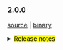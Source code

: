 ### 2.0.0

 [source](https://github.com/seata/seata/archive/v2.0.0.zip) |
 [binary](https://github.com/seata/seata/releases/download/v2.0.0/seata-server-2.0.0.zip) 

<details>
  <summary><mark>Release notes</mark></summary>

### Seata 2.0.0

Seata 2.0.0 发布。

Seata 是一款开源的分布式事务解决方案，提供高性能和简单易用的分布式事务服务。

此版本更新如下：

### feature：
- [[#5165](https://github.com/seata/seata/pull/5165)] TCC结构拆分，支持API方式接入。增加集成层模块（seata-integration-tx-api），对事务流程定义以及代理部分增强。
- [[#5352](https://github.com/seata/seata/pull/5352)] 在TCC Business Action Context中集成jackson和gson序列化功能
- [[#5377](https://github.com/seata/seata/pull/5377)] 使AbstractHttpExecutor类支持PUT方式的请求
- [[#5396](https://github.com/seata/seata/pull/5396)] TC 异常日志指标采集
- [[#5118](https://github.com/seata/seata/pull/5118)] 支持二阶段并行下发执行
- [[#5529](https://github.com/seata/seata/pull/5529)] docker镜像支持注入JVM参数到容器
- [[#3887](https://github.com/seata/seata/pull/3887)] 增加AT模式的SQLServer数据库支持
- [[#4033](https://github.com/seata/seata/pull/4033)] 增加ServerDB存储模式的SQLServer支持
- [[#5717](https://github.com/seata/seata/pull/5717)] 兼容1.4.2及以下版本的file.conf/registry.conf配置
- [[#5842](https://github.com/seata/seata/pull/5842)] 构建docker 镜像时添加相关git信息,方便定位代码关系
- [[#5902](https://github.com/seata/seata/pull/5902)] 支持IPv6网络环境
- [[#5907](https://github.com/seata/seata/pull/5907)] 增加AT模式的PolarDB-X 2.0数据库支持
- [[#5932](https://github.com/seata/seata/pull/5932)] AT模式支持达梦数据库
- [[#5946](https://github.com/seata/seata/pull/5946)] 增加sqlserver对控制台分页接口的适配
- [[#5226](https://github.com/seata/seata/pull/5226)] 支持Raft集群部署和事务存储模式

### bugfix：
- [[#5677](https://github.com/seata/seata/pull/5677)]  修复saga模式下serviceTask入参autoType转化失败问题
- [[#5194](https://github.com/seata/seata/pull/5194)] 修复使用Oracle作为服务端DB存储时的建表失败问题
- [[#5021](https://github.com/seata/seata/pull/5201)] 修复 JDK17 下获取 Spring 原始代理对象失败的问题
- [[#5023](https://github.com/seata/seata/pull/5203)] 修复 `seata-core` 模块传递依赖冲突
- [[#5224](https://github.com/seata/seata/pull/5224)] 修复 oracle初始化脚本索引名重复的问题
- [[#5233](https://github.com/seata/seata/pull/5233)] 修复LoadBalance相关配置不一致的问题
- [[#5245](https://github.com/seata/seata/pull/5245)] 修复不完整的distribution模块依赖
- [[#5239](https://github.com/seata/seata/pull/5239)] 修复当使用JDK代理时，`getConfig` 方法获取部分配置时抛出 `ClassCastException` 异常的问题
- [[#5266](https://github.com/seata/seata/pull/5265)] 修复控制台全局锁查询接口查到了已释放的锁
- [[#5282](https://github.com/seata/seata/pull/5282)] 修复并行rm请求处理时数组索引越界问题
- [[#5294](https://github.com/seata/seata/pull/5294)] 修复AT模式下pgsql/oracle的主键列自增的问题
- [[#5298](https://github.com/seata/seata/pull/5298)] 事务提交或回滚超时不移除global session
- [[#5304](https://github.com/seata/seata/pull/5304)] 移除基于文件存储恢复时的RollbackRetryTimeout事务
- [[#5310](https://github.com/seata/seata/pull/5310)] 修复生成update前后镜像sql不对关键字转义的bug
- [[#5318](https://github.com/seata/seata/pull/5318)] 修复jdk8 中 G1 参数
- [[#5330](https://github.com/seata/seata/pull/5330)] 修复单元测试中发现的bug
- [[#5337](https://github.com/seata/seata/pull/5337)] 修复feature#5165中关于spring使用环境下，多interceptor排序问题，同时修复order一致时无法使用BeforeTransaction(AfterTransaction)事务排序问题
- [[#5347](https://github.com/seata/seata/pull/5347)] 修复控制台打印 `unauthorized error` 问题
- [[#5355](https://github.com/seata/seata/pull/5355)] 修复自定义context-path时的问题
- [[#5362](https://github.com/seata/seata/pull/5362)] 修复当TC端回滚返回RollbackFailed时，自定义FailureHandler的方法未执行
- [[#5372](https://github.com/seata/seata/pull/5372)] 修复客户侧事务提交前超时未执行hook和failureHandler的问题
- [[#4734](https://github.com/seata/seata/pull/4734)] 修复AT模式下新增字段产生的字段找不到
- [[#5426](https://github.com/seata/seata/pull/5426)] 修复不能获取GlobalTransactional注解问题
- [[#5478](https://github.com/seata/seata/pull/5478)] 修复提交事务时事务已完成不抛出异常问题
- [[#5491](https://github.com/seata/seata/pull/5491)] 修复日志中不打印方法名的问题
- [[#5449](https://github.com/seata/seata/pull/5449)] 修复Oracle XA模式 start 重入问题
- [[#5531](https://github.com/seata/seata/pull/5531)] 修复读取logback文件路径错误的问题
- [[#5523](https://github.com/seata/seata/pull/5523)] 修复 GlobalStatus=9 在DB存储模式无法清除的问题
- [[#5558](https://github.com/seata/seata/pull/5558)] 修复mariadb回滚失败的问题
- [[#5556](https://github.com/seata/seata/pull/5556)] 修复 oracle 插入 undolog 失败问题
- [[#5579](https://github.com/seata/seata/pull/5579)] 修复 resourceId 为空时，获取 RM_CHANNELS 空指针问题
- [[#5577](https://github.com/seata/seata/pull/5577)] 修复 grpc拦截器解绑xid失败问题
- [[#5594](https://github.com/seata/seata/pull/5594)] 修复participant情况下的重复日志
- [[#5604](https://github.com/seata/seata/pull/5604)] 修复在DB模式下 `asyncCommit` 和 `queueToRetryCommit` 两个方法总是失败的问题
- [[#5661](https://github.com/seata/seata/pull/5661)] 修复connectionProxyXA连接复用时timeout为null
- [[#5678](https://github.com/seata/seata/pull/5675)] 修复 xxx.grouplist 和 grouplist.xxx 配置项兼容问题
- [[#5715](https://github.com/seata/seata/pull/5715)] 修复取中划线配置项错误问题
- [[#5748](https://github.com/seata/seata/pull/5748)] 修复在某些情况下，业务sql中主键字段名大小写与表元数据中的不一致，导致回滚失败
- [[#5745](https://github.com/seata/seata/pull/5745)] 修复不满足 sofa-rpc 中 setAttachment 方法的参数前缀要求问题
- [[#5772](https://github.com/seata/seata/pull/5762)] 修复TableMetaCache的一些字段类型，避免溢出
- [[#5787](https://github.com/seata/seata/pull/5794)] 解决redis作为注册中心时cluster无法自定义的BUG
- [[#5810](https://github.com/seata/seata/pull/5810)] 修复druid依赖冲突导致的XA事务开始异常与回滚失败
- [[#5821](https://github.com/seata/seata/pull/5821)] 修复insert executor对关键字未转义的问题
- [[#5835](https://github.com/seata/seata/pull/5835)] bugfix: 修复当 XA 事务失败回滚后，TC 还会继续重试回滚的问题
- [[#5881](https://github.com/seata/seata/pull/5880)] 修复事务回滚时锁未删除的问题
- [[#5930](https://github.com/seata/seata/pull/5930)] 修复存储为redis哨兵模式下哨兵密码缺失的问题
- [[#5958](https://github.com/seata/seata/pull/5958)] 在二阶段提交状态下发生重选时需要进行解除全局锁
- [[#5971](https://github.com/seata/seata/pull/5971)] 修复某些未弃用的配置显示"已弃用"
- [[#5977](https://github.com/seata/seata/pull/5977)] 修复当raft server关闭时,rpc server未关闭的问题
- [[#5954](https://github.com/seata/seata/pull/5954)] 修复保存的分支会话状态与实际的分支会话状态不一致的问题
- [[#5990](https://github.com/seata/seata/pull/5990)] 修复redis sentinel master node 宕机时，lua脚本未同步的问题
- [[#5887](https://github.com/seata/seata/pull/5887)] 修复全局事务钩子重复执行


### optimize：
- [[#5966](https://github.com/seata/seata/pull/5966)] Saga 表达式解耦并统一格式
- [[#5928](https://github.com/seata/seata/pull/5928)] 增加Saga模式状态机语义验证阶段
- [[#5208](https://github.com/seata/seata/pull/5208)] 优化多次重复获取Throwable#getCause问题
- [[#5212](https://github.com/seata/seata/pull/5212)] 优化不合理的日志信息级别
- [[#5237](https://github.com/seata/seata/pull/5237)] 优化异常日志打印(EnhancedServiceLoader.loadFile#cahtch)
- [[#5243](https://github.com/seata/seata/pull/5243)] 升级 kryo 5.4.0 优化对jdk17的兼容性
- [[#5153](https://github.com/seata/seata/pull/5153)] 只允许AT去尝试跨RM获取channel
- [[#5177](https://github.com/seata/seata/pull/5177)] 如果 `server.session.enable-branch-async-remove` 为真，异步删除分支，同步解锁。
- [[#4858](https://github.com/seata/seata/pull/4858)] 重构优化 SessionManager 用法
- [[#4881](https://github.com/seata/seata/pull/4881)] 重新划分 SessionManager和SessionLifecycleListener 用法
- [[#5273](https://github.com/seata/seata/pull/5273)] 优化`protobuf-maven-plugin`插件的编译配置，解决高版本的命令行过长问题
- [[#5278](https://github.com/seata/seata/pull/5278)] 清理sessionmanager多例模式遗留代码
- [[#5302](https://github.com/seata/seata/pull/5302)] 移除启动脚本的-Xmn参数
- [[#4880](https://github.com/seata/seata/pull/4880)] 优化提交和回滚遇到异常时的日志输出
- [[#5322](https://github.com/seata/seata/pull/5322)] 优化SPI加载日志
- [[#5323](https://github.com/seata/seata/pull/5323)] 为全局事务超时日志添加时间信息
- [[#5328](https://github.com/seata/seata/pull/5333)] 为全局事务和事务存储的Redis模式，增加对应的lua实现
- [[#5341](https://github.com/seata/seata/pull/5341)] 优化 gRPC TCC模式
- [[#5342](https://github.com/seata/seata/pull/5342)] 优化 TCC fence log 清理定时任务的 delay 参数值检查
- [[#5325](https://github.com/seata/seata/pull/5325)] 添加配置中心、注册中心类型以及存储模式日志信息
- [[#5351](https://github.com/seata/seata/pull/5351)] 优化 TCC 模式下的 RPC filter
- [[#5354](https://github.com/seata/seata/pull/5354)] 重构 RPC 集成模块
- [[#5370](https://github.com/seata/seata/pull/5370)] 优化事务失败处理 handler
- [[#5461](https://github.com/seata/seata/pull/5461)] 优化 license workflow
- [[#5464](https://github.com/seata/seata/pull/5464)] 修复saga模式全局事务状态始终为Begin的问题
- [[#5456](https://github.com/seata/seata/pull/5456)] 重构 ColumnUtils 和 EscapeHandler
- [[#5438](https://github.com/seata/seata/pull/5438)] 优化code style检测属性
- [[#5471](https://github.com/seata/seata/pull/5471)] 优化客户侧事务日志
- [[#5485](https://github.com/seata/seata/pull/5485)] 优化Server日志输出
- [[#4907](https://github.com/seata/seata/pull/4907)] 调整二阶段result线程池大小及优化代码
- [[#5487](https://github.com/seata/seata/pull/5487)] 将branchsession中的lockholder增加final修饰
- [[#5519](https://github.com/seata/seata/pull/5519)] 优化 Oracle FenceHandler
- [[#5501](https://github.com/seata/seata/pull/5501)] 支持乐观锁方式更新事务状态
- [[#5419](https://github.com/seata/seata/pull/5419)] 优化镜像发布流水线支持jdk8/17和支持maven 3.9.0
- [[#5549](https://github.com/seata/seata/pull/5549)] 优化 gpg key 和 发布流水线
- [[#5576](https://github.com/seata/seata/pull/5576)] 仅当 useTCCFence 设置为 true 时，才开启 Fence 表清理任务
- [[#5623](https://github.com/seata/seata/pull/5623)] 优化异步提交线程和重试线程之间可能存在的冲突
- [[#5553](https://github.com/seata/seata/pull/5553)] 支持表和列元数据大小写敏感设置
- [[#5644](https://github.com/seata/seata/pull/5644)] 优化Server日志输出
- [[#5680](https://github.com/seata/seata/pull/5680)] 优化大小写转义符
- [[#5714](https://github.com/seata/seata/pull/5714)] 优化分布式锁竞争日志
- [[#5723](https://github.com/seata/seata/pull/5723)] 优化docker镜像的默认时区
- [[#5779](https://github.com/seata/seata/pull/5779)] 删除无用的输出日志并统一日志输出路径
- [[#5802](https://github.com/seata/seata/pull/5802)] 优化server端事务隔离级别为读已提交
- [[#5783](https://github.com/seata/seata/pull/5783)] 支持nacos上application name配置
- [[#5524](https://github.com/seata/seata/pull/5524)] 支持 seata-server.sh 中的更多操作命令
- [[#5836](https://github.com/seata/seata/pull/5836)] 分离mariadb和mysql的AT实现
- [[#5869](https://github.com/seata/seata/pull/5869)] 优化一些小的语法
- [[#5885](https://github.com/seata/seata/pull/5885)] 优化ConnectionProxyXA中的日志
- [[#5894](https://github.com/seata/seata/pull/5894)] 移除无license组件
- [[#5895](https://github.com/seata/seata/pull/5895)] 移除7z压缩支持
- [[#5896](https://github.com/seata/seata/pull/5896)] 移除 mariadb.jdbc 依赖
- [[#5384](https://github.com/seata/seata/pull/5384)] 统一版本号管理，只需维护 `build/pom.xml` 中的版本号即可。
- [[#5419](https://github.com/seata/seata/pull/5419)] 发布基于多个java版本的docker镜像
- [[#5829](https://github.com/seata/seata/pull/5829)] 修正 `codecov chart` 不展示的问题
- [[#5878](https://github.com/seata/seata/pull/5878)] 优化 `httpcore` 和 `httpclient` 的依赖定义
- [[#5917](https://github.com/seata/seata/pull/5917)] 升级 native-lib-loader 版本
- [[#5926](https://github.com/seata/seata/pull/5926)] 优化一些与 Apollo 相关的脚本
- [[#5938](https://github.com/seata/seata/pull/5938)] 支持 jmx 监控配置
- [[#5951](https://github.com/seata/seata/pull/5951)] 删除在 jdk17 中不支持的配置项
- [[#5959](https://github.com/seata/seata/pull/5959)] 修正代码风格问题及去除无用的类引用
- [[#4473](https://github.com/seata/seata/pull/4473)] rm appdata大小限制


### security:
- [[#5642](https://github.com/seata/seata/pull/5642)] 增加Hessian 序列化黑白名单
- [[#5694](https://github.com/seata/seata/pull/5694)] 修复若干Node.js依赖安全漏洞
- [[#5801](https://github.com/seata/seata/pull/5801)] 修复Java依赖安全漏洞
- [[#5805](https://github.com/seata/seata/pull/5805)] 修复序列化漏洞
- [[#5868](https://github.com/seata/seata/pull/5868)] 修复npm package漏洞
- [[#5916](https://github.com/seata/seata/pull/5916)] 修复npm package漏洞
- [[#5942](https://github.com/seata/seata/pull/5942)] 升级依赖版本
- [[#5987](https://github.com/seata/seata/pull/5987)] 升级依赖版本

### test：
- [[#5308](https://github.com/seata/seata/pull/5308)] 添加单元测试用例 [FileLoader, ObjectHolder, StringUtils]
- [[#5309](https://github.com/seata/seata/pull/5309)] 添加单元测试用例 [ArrayUtils, ConfigTools, MapUtil]
- [[#5335](https://github.com/seata/seata/pull/5335)] 添加单元测试用例 [EnhancedServiceLoader,ExtensionDefinition,SizeUtilTest,ReflectionUtil,LowerCaseLinkHashMap,FileLoader,ObjectHolder]
- [[#5366](https://github.com/seata/seata/pull/5366)] 修复 UpdateExecutorTest 单测失败问题
- [[#5383](https://github.com/seata/seata/pull/5383)] 修复多Spring版本测试失败
- [[#5391](https://github.com/seata/seata/pull/5391)] 添加 config 模块的单元测试用例
- [[#5428](https://github.com/seata/seata/pull/5428)] 修复 FileTransactionStoreManagerTest 单测失败问题
- [[#5622](https://github.com/seata/seata/pull/5622)] 添加单元测试用例 [ExporterType, RegistryType]
- [[#5637](https://github.com/seata/seata/pull/5637)] 添加单元测试用例 [BatchResultMessage, HeartbeatMessage, RegisterRMResponse, ResultCode, RegisterTMResponse, MergeResultMessage, MergedWarpMessage, Version]
- [[#5893](https://github.com/seata/seata/pull/5893)] 移除 sofa 测试用例
- [[#5845](https://github.com/seata/seata/pull/5845)] 升级 `druid` 版本，并添加 `test-druid.yml` 用于测试seata与druid各版本的兼容性。
- [[#5863](https://github.com/seata/seata/pull/5863)] 修复单元测试在Java21下无法正常运行的问题。
- [[#5986](https://github.com/seata/seata/pull/5986)] 修复 zookeeper 单测失败问题
- [[#5995](https://github.com/seata/seata/pull/5995)] 添加 RaftClusterMetadataMsg 模块的单元测试用例
- [[#6001](https://github.com/seata/seata/pull/6001)] 添加 RaftMsgExecute 模块 branch 包下的单元测试用例
- [[#5996](https://github.com/seata/seata/pull/5996)] 添加 RaftMsgExecute 模块 global 包下的单元测试用例
- [[#6003](https://github.com/seata/seata/pull/6003)] 添加 RaftMsgExecute 模块 lock 包下的单元测试用例


### Contributors:

非常感谢以下 contributors 的代码贡献。若有无意遗漏，请报告。

- [slievrly](https://github.com/slievrly)
- [xssdpgy](https://github.com/xssdpgy)
- [albumenj](https://github.com/albumenj)
- [PeppaO](https://github.com/PeppaO)
- [yuruixin](https://github.com/yuruixin)
- [CrazyLionLi](https://github.com/JavaLionLi)
- [xingfudeshi](https://github.com/xingfudeshi)
- [Bughue](https://github.com/Bughue)
- [pengten](https://github.com/pengten)
- [wangliang181230](https://github.com/wangliang181230)
- [GoodBoyCoder](https://github.com/GoodBoyCoder)
- [funky-eyes](https://github.com/funky-eyes)
- [isharpever](https://github.com/isharpever)
- [mxsm](https://github.com/mxsm)
- [liuqiufeng](https://github.com/liuqiufeng)
- [l81893521](https://github.com/l81893521)
- [dmego](https://github.com/dmego)
- [zsp419](https://github.com/zsp419)
- [tuwenlin](https://github.com/tuwenlin)
- [sixlei](https://github.com/sixlei)
- [yixia](https://github.com/wt-better)
- [capthua](https://github.com/capthua)
- [robynron](https://github.com/robynron)
- [XQDD](https://github.com/XQDD)
- [Weelerer](https://github.com/Weelerer)
- [Ifdevil](https://github.com/Ifdevil)
- [iquanzhan](https://github.com/iquanzhan)
- [leizhiyuan](https://github.com/leizhiyuan)
- [Aruato](https://github.com/Aruato)
- [ggbocoder](https://github.com/ggbocoder)
- [ptyin](https://github.com/ptyin)
- [jsbxyyx](https://github.com/jsbxyyx)



同时，我们收到了社区反馈的很多有价值的issue和建议，非常感谢大家。


#### Link

- **Seata:** https://github.com/seata/seata  
- **Seata-Samples:** https://github.com/seata/seata-samples   
- **Release:** https://github.com/seata/seata/releases
- **WebSite:** https://seata.io

</details>
